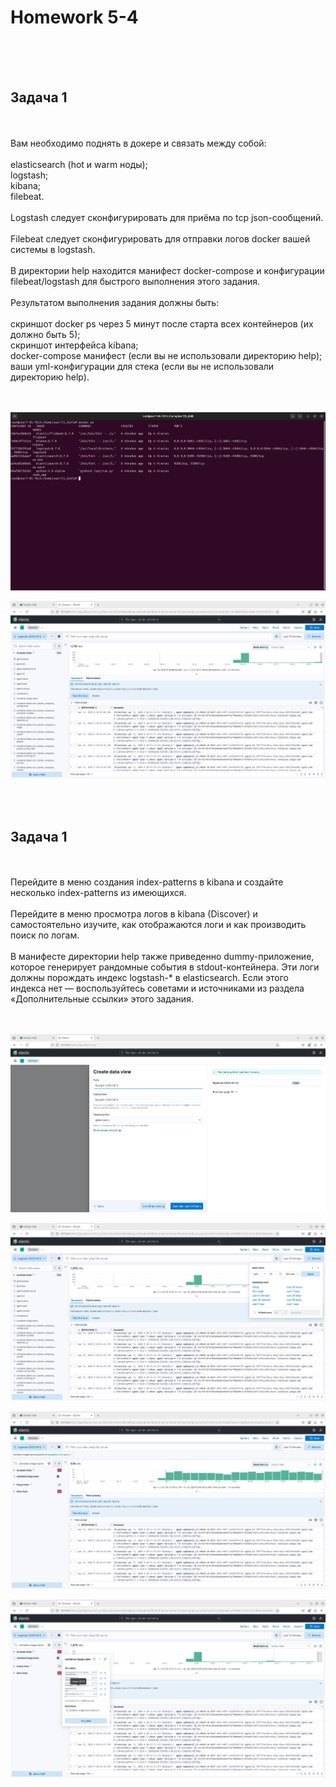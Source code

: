 <h1>Homework 5-4 </h1> <br>
<br>
<br>

<h2>Задача 1</h2><br>
<br>
Вам необходимо поднять в докере и связать между собой:<br>
<br>
elasticsearch (hot и warm ноды);<br>
logstash;<br>
kibana;<br>
filebeat.<br>
<br>
Logstash следует сконфигурировать для приёма по tcp json-сообщений.<br>
<br>
Filebeat следует сконфигурировать для отправки логов docker вашей системы в logstash.<br>
<br>
В директории help находится манифест docker-compose и конфигурации filebeat/logstash для быстрого выполнения этого задания.<br>
<br>
Результатом выполнения задания должны быть:<br>
<br>
скриншот docker ps через 5 минут после старта всех контейнеров (их должно быть 5);<br>
скриншот интерфейса kibana;<br>
docker-compose манифест (если вы не использовали директорию help);<br>
ваши yml-конфигурации для стека (если вы не использовали директорию help).<br>
<br><br>

![docker up containers](https://github.com/IvanChet-4/Dev/blob/main/images/Homework%205-4/0.png)

![kibana](https://github.com/IvanChet-4/Dev/blob/main/images/Homework%205-4/1.png)

<br><br>



<h2>Задача 1</h2><br>
<br>
Перейдите в меню создания index-patterns в kibana и создайте несколько index-patterns из имеющихся.<br>
<br>
Перейдите в меню просмотра логов в kibana (Discover) и самостоятельно изучите, как отображаются логи и как производить поиск по логам.<br>
<br>
В манифесте директории help также приведенно dummy-приложение, которое генерирует рандомные события в stdout-контейнера. Эти логи должны порождать индекс logstash-* в elasticsearch. Если этого индекса нет — воспользуйтесь советами и источниками из раздела «Дополнительные ссылки» этого задания.<br>
<br><br>

![kibana](https://github.com/IvanChet-4/Dev/blob/main/images/Homework%205-4/2.png)

![kibana](https://github.com/IvanChet-4/Dev/blob/main/images/Homework%205-4/3.png)

![kibana](https://github.com/IvanChet-4/Dev/blob/main/images/Homework%205-4/4.png)

![kibana](https://github.com/IvanChet-4/Dev/blob/main/images/Homework%205-4/5.png)

